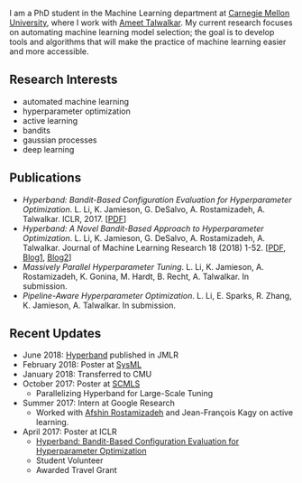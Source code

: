 I am a PhD student in the Machine Learning department at [Carnegie Mellon University](https://www.ml.cmu.edu), where I work with [Ameet Talwalkar](http://www.cs.cmu.edu/~atalwalk). My current research focuses on automating machine learning model selection; the goal is to develop tools and algorithms that will make the practice of machine learning easier and more accessible.

## Research Interests
* automated machine learning
* hyperparameter optimization
* active learning
* bandits
* gaussian processes
* deep learning 

## Publications
* _Hyperband: Bandit-Based Configuration Evaluation for Hyperparameter Optimization_.  L. Li, K. Jamieson, G. DeSalvo, A. Rostamizadeh, A. Talwalkar.  ICLR, 2017.  [[PDF](https://openreview.net/pdf?id=ry18Ww5ee)]
* _Hyperband: A Novel Bandit-Based Approach to Hyperparameter Optimization_.  L. Li, K. Jamieson, G. DeSalvo, A. Rostamizadeh, A. Talwalkar.    Journal of Machine Learning Research 18 (2018) 1-52.  [[PDF](http://www.jmlr.org/papers/volume18/16-558/16-558.pdf), [Blog1](http://www.argmin.net/2016/06/23/hyperband/), [Blog2](http://people.eecs.berkeley.edu/~kjamieson/hyperband.html)]
* _Massively Parallel Hyperparameter Tuning_.  L. Li, K. Jamieson, A. Rostamizadeh, K. Gonina, M. Hardt, B. Recht, A. Talwalkar.    In submission.  
* _Pipeline-Aware Hyperparameter Optimization_.  L. Li, E. Sparks, R. Zhang, K. Jamieson, A. Talwalkar.  In submission.

## Recent Updates
* June 2018: [Hyperband](http://www.jmlr.org/papers/volume18/16-558/16-558.pdf) published in JMLR
* February 2018: Poster at [SysML](http://sysml.cc)
* January 2018: Transferred to CMU
* October 2017: Poster at [SCMLS](https://sites.google.com/view/socalml17/home)
	* Parallelizing Hyperband for Large-Scale Tuning
* Summer 2017:  Intern at Google Research
	* Worked with [Afshin Rostamizadeh](https://research.google.com/pubs/author36233.html) and Jean-Fran&#x00E7;ois Kagy on active learning.
* April 2017: Poster at ICLR
	* [Hyperband: Bandit-Based Configuration Evaluation for Hyperparameter Optimization](https://openreview.net/pdf?id=ry18Ww5ee)
	* Student Volunteer
	* Awarded Travel Grant



